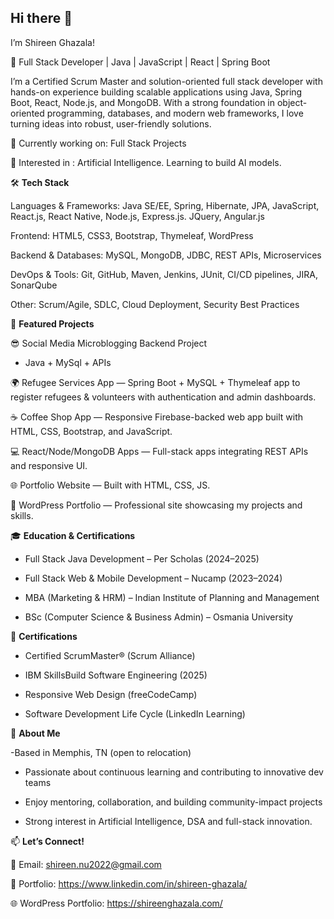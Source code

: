 ## Hi there 👋

I’m Shireen Ghazala!

🚀 Full Stack Developer | Java | JavaScript | React | Spring Boot

I’m a Certified Scrum Master and solution-oriented full stack developer with hands-on experience building scalable applications using Java, Spring Boot, React, Node.js, and MongoDB. With a strong foundation in object-oriented programming, databases, and modern web frameworks, I love turning ideas into robust, user-friendly solutions.


 🏫 Currently working on:  Full Stack Projects

 🔭 Interested in : Artificial Intelligence. Learning to build AI models. 




🛠️ **Tech Stack**

Languages & Frameworks: Java SE/EE, Spring, Hibernate, JPA, JavaScript, React.js, React Native, Node.js, Express.js. JQuery, Angular.js

Frontend: HTML5, CSS3, Bootstrap, Thymeleaf, WordPress

Backend & Databases: MySQL, MongoDB, JDBC, REST APIs, Microservices

DevOps & Tools: Git, GitHub, Maven, Jenkins, JUnit, CI/CD pipelines, JIRA, SonarQube

Other: Scrum/Agile, SDLC, Cloud Deployment, Security Best Practices





📂  **Featured Projects**

😎 Social Media Microblogging Backend Project 
   - Java + MySql + APIs 

🌍 Refugee Services App
 — Spring Boot + MySQL + Thymeleaf app to register refugees & volunteers with authentication and admin dashboards.

☕ Coffee Shop App — Responsive Firebase-backed web app built with HTML, CSS, Bootstrap, and JavaScript.

💻 React/Node/MongoDB Apps — Full-stack apps integrating REST APIs and responsive UI.

🌐 Portfolio Website
 — Built with HTML, CSS, JS.

📑 WordPress Portfolio
 — Professional site showcasing my projects and skills.





 🎓 **Education & Certifications**

- Full Stack Java Development – Per Scholas (2024–2025)

- Full Stack Web & Mobile Development – Nucamp (2023–2024)

- MBA (Marketing & HRM) – Indian Institute of Planning and Management

- BSc (Computer Science & Business Admin) – Osmania University

🏅 **Certifications**

- Certified ScrumMaster® (Scrum Alliance)

- IBM SkillsBuild Software Engineering (2025)

- Responsive Web Design (freeCodeCamp)

- Software Development Life Cycle (LinkedIn Learning)





🌟 **About Me**

-Based in Memphis, TN (open to relocation)

- Passionate about continuous learning and contributing to innovative dev teams

- Enjoy mentoring, collaboration, and building community-impact projects

- Strong interest in Artificial Intelligence, DSA and full-stack innovation.




📫 **Let’s Connect!**

🔗 Email: shireen.nu2022@gmail.com

💼 Portfolio: https://www.linkedin.com/in/shireen-ghazala/


🌐 WordPress Portfolio: https://shireenghazala.com/



